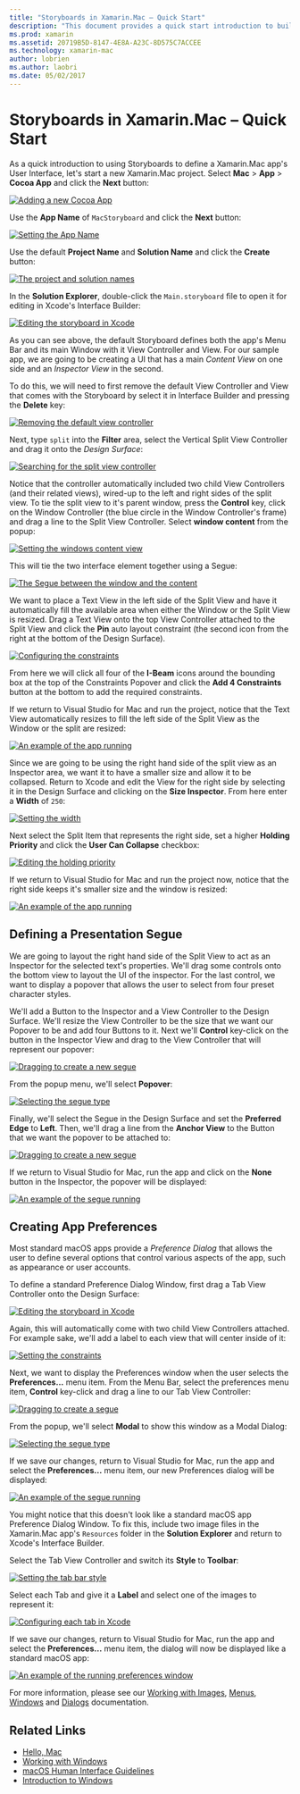 ```yaml
---
title: "Storyboards in Xamarin.Mac – Quick Start"
description: "This document provides a quick start introduction to building macOS user interfaces with storyboards in Xamarin.Mac. It describes how to create a segue and create a preferences window."
ms.prod: xamarin
ms.assetid: 20719B5D-8147-4E8A-A23C-8D575C7ACCEE
ms.technology: xamarin-mac
author: lobrien
ms.author: laobri
ms.date: 05/02/2017
---
```


# Storyboards in Xamarin.Mac – Quick Start

As a quick introduction to using Storyboards to define a Xamarin.Mac app's User Interface, let's start a new Xamarin.Mac project. Select **Mac** > **App** > **Cocoa App** and click the **Next** button:

[![](quickstart-images/qs01.png "Adding a new Cocoa App")](quickstart-images/qs01.png#lightbox)

Use the **App Name** of `MacStoryboard` and click the **Next** button:

[![](quickstart-images/qs02.png "Setting the App Name")](quickstart-images/qs02.png#lightbox)

Use the default **Project Name** and **Solution Name** and click the **Create** button:

[![](quickstart-images/qs03.png "The project and solution names")](quickstart-images/qs03.png#lightbox)

In the **Solution Explorer**, double-click the `Main.storyboard` file to open it for editing in Xcode's Interface Builder:

[![](quickstart-images/qs04.png "Editing the storyboard in Xcode")](quickstart-images/qs04.png#lightbox)

As you can see above, the default Storyboard defines both the app's Menu Bar and its main Window with it View Controller and View. For our sample app, we are going to be creating a UI that has a main _Content View_ on one side and an _Inspector View_ in the second.

To do this, we will need to first remove the default View Controller and View that comes with the Storyboard by select it in Interface Builder and pressing the **Delete** key:

[![](quickstart-images/qs05.png "Removing the default view controller")](quickstart-images/qs05.png#lightbox)

Next, type `split` into the **Filter** area, select the Vertical Split View Controller and drag it onto the _Design Surface_:

[![](quickstart-images/qs06.png "Searching for the split view controller")](quickstart-images/qs06.png#lightbox)

Notice that the controller automatically included two child View Controllers (and their related views), wired-up to the left and right sides of the split view. To tie the split view to it's parent window, press the **Control** key, click on the Window Controller (the blue circle in the Window Controller's frame) and drag a line to the Split View Controller. Select **window content** from the popup:

[![](quickstart-images/qs07.png "Setting the windows content view")](quickstart-images/qs07.png#lightbox)

This will tie the two interface element together using a Segue:

[![](quickstart-images/qs08.png "The Segue between the window and the content")](quickstart-images/qs08.png#lightbox)

We want to place a Text View in the left side of the Split View and have it automatically fill the available area when either the Window or the Split View is resized. Drag a Text View onto the top View Controller attached to the Split View and click the **Pin** auto layout constraint (the second icon from the right at the bottom of the Design Surface).

[![](quickstart-images/qs09.png "Configuring the constraints")](quickstart-images/qs09.png#lightbox)

From here we will click all four of the **I-Beam** icons around the bounding box at the top of the Constraints Popover and click the **Add 4 Constraints** button at the bottom to add the required constraints.

If we return to Visual Studio for Mac and run the project, notice that the Text View automatically resizes to fill the left side of the Split View as the Window or the split are resized:

[![](quickstart-images/qs10.png "An example of the app running")](quickstart-images/qs10.png#lightbox)

Since we are going to be using the right hand side of the split view as an Inspector area, we want it to have a smaller size and allow it to be collapsed. Return to Xcode and edit the View for the right side by selecting it in the Design Surface and clicking on the **Size Inspector**. From here enter a **Width** of `250`:

[![](quickstart-images/qs11.png "Setting the width")](quickstart-images/qs11.png#lightbox)

Next select the Split Item that represents the right side, set a higher **Holding Priority** and click the **User Can Collapse** checkbox:

[![](quickstart-images/qs12.png "Editing the holding priority")](quickstart-images/qs12.png#lightbox)

If we return to Visual Studio for Mac and run the project now, notice that the right side keeps it's smaller size and the window is resized:

[![](quickstart-images/qs13.png "An example of the app running")](quickstart-images/qs13.png#lightbox)

<a name="Defining-a-Presentation-Segue" />

## Defining a Presentation Segue

We are going to layout the right hand side of the Split View to act as an Inspector for the selected text's properties. We'll drag some controls onto the bottom view to layout the UI of the inspector. For the last control, we want to display a popover that allows the user to select from four preset character styles.

We'll add a Button to the Inspector and a View Controller to the Design Surface. We'll resize the View Controller to be the size that we want our Popover to be and add four Buttons to it. Next we'll **Control** key-click on the button in the Inspector View and drag to the View Controller that will represent our popover:

[![](quickstart-images/qs14.png "Dragging to create a new segue")](quickstart-images/qs14.png#lightbox)

From the popup menu, we'll select **Popover**: 

[![](quickstart-images/qs15.png "Selecting the segue type")](quickstart-images/qs15.png#lightbox)

Finally, we'll select the Segue in the Design Surface and set the **Preferred Edge** to **Left**. Then, we'll drag a line from the **Anchor View** to the Button that we want the popover to be attached to:

[![](quickstart-images/qs16.png "Dragging to create a new segue")](quickstart-images/qs16.png#lightbox)

If we return to Visual Studio for Mac, run the app and click on the **None** button in the Inspector, the popover will be displayed:

[![](quickstart-images/qs17.png "An example of the segue running")](quickstart-images/qs17.png#lightbox)

<a name="Creating-App-Preferences" />

## Creating App Preferences

Most standard macOS apps provide a _Preference Dialog_ that allows the user to define several options that control various aspects of the app, such as appearance or user accounts.

To define a standard Preference Dialog Window, first drag a Tab View Controller onto the Design Surface:

[![](quickstart-images/qs18.png "Editing the storyboard in Xcode")](quickstart-images/qs18.png#lightbox)

Again, this will automatically come with two child View Controllers attached. For example sake, we'll add a label to each view that will center inside of it:

[![](quickstart-images/qs19.png "Setting the constraints")](quickstart-images/qs19.png#lightbox)

Next, we want to display the Preferences window when the user selects the **Preferences...** menu item. From the Menu Bar, select the preferences menu item, **Control** key-click and drag a line to our Tab View Controller:

[![](quickstart-images/qs20.png "Dragging to create a segue")](quickstart-images/qs20.png#lightbox)

From the popup, we'll select **Modal** to show this window as a Modal Dialog:

[![](quickstart-images/qs21.png "Selecting the segue type")](quickstart-images/qs21.png#lightbox)

If we save our changes, return to Visual Studio for Mac, run the app and select the **Preferences...** menu item, our new Preferences dialog will be displayed:

[![](quickstart-images/qs22.png "An example of the segue running")](quickstart-images/qs22.png#lightbox)

You might notice that this doesn't look like a standard macOS app Preference Dialog Window. To fix this, include two image files in the Xamarin.Mac app's `Resources` folder in the **Solution Explorer** and return to Xcode's Interface Builder.

Select the Tab View Controller and switch its **Style** to **Toolbar**: 

[![](quickstart-images/qs23.png "Setting the tab bar style")](quickstart-images/qs23.png#lightbox)

Select each Tab and give it a **Label** and select one of the images to represent it:

[![](quickstart-images/qs24.png "Configuring each tab in Xcode")](quickstart-images/qs24.png#lightbox)

If we save our changes, return to Visual Studio for Mac, run the app and select the **Preferences...** menu item, the dialog will now be displayed like a standard macOS app:

[![](quickstart-images/qs25.png "An example of the running preferences window")](quickstart-images/qs25.png#lightbox)

For more information, please see our [Working with Images](~/mac/app-fundamentals/image.md), [Menus](~/mac/user-interface/menu.md), [Windows](~/mac/user-interface/window.md) and [Dialogs](~/mac/user-interface/dialog.md) documentation.

## Related Links

- [Hello, Mac](~/mac/get-started/hello-mac.md)
- [Working with Windows](~/mac/user-interface/window.md)
- [macOS Human Interface Guidelines](https://developer.apple.com/design/human-interface-guidelines/macos/overview/themes/)
- [Introduction to Windows](https://developer.apple.com/library/mac/documentation/Cocoa/Conceptual/WinPanel/Introduction.html#//apple_ref/doc/uid/10000031-SW1)
